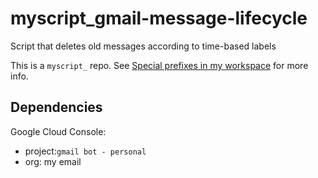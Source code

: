 # myscript_gmail-message-lifecycle
Script that deletes old messages according to time-based labels

This is a `myscript_` repo. See [Special prefixes in my workspace](https://github.com/nickpalenchar/nickpalenchar/tree/main#special-prefixes-in-my-workspace) for more info.

## Dependencies

Google Cloud Console:
- project:`gmail bot - personal`
- org: my email
